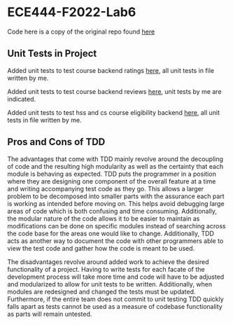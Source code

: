# ECE444-F2022-Lab6
Code here is a copy of the original repo found [here](https://github.com/mjhea0/flaskr-tdd)
## Unit Tests in Project
Added unit tests to test course backend ratings [here](https://github.com/ECE444-2022Fall/project-1-web-application-design-education-pathways-group-18-caffeinated/blob/dev/Education_Pathways/tests/test_course_ratings.py), all unit tests in file written by me.

Added unit tests to test course backend reviews [here](https://github.com/ECE444-2022Fall/project-1-web-application-design-education-pathways-group-18-caffeinated/blob/dev/Education_Pathways/tests/test_course_reviews.py), unit tests by me are indicated.

Added unit tests to test hss and cs course eligibility backend [here](https://github.com/ECE444-2022Fall/project-1-web-application-design-education-pathways-group-18-caffeinated/blob/dev/Education_Pathways/tests/test_hss_cs_eligibility.py), all unit tests in file written by me.
## Pros and Cons of TDD
The advantages that come with TDD mainly revolve around the decoupling of code and the resulting high modularity as well as the certainty that each module is behaving as expected. TDD puts the programmer in a position where they are designing one component of the overall feature at a time and writing accompanying test code as they go. This allows a larger problem to be decomposed into smaller parts with the assurance each part is working as intended before moving on. This helps avoid debugging large areas of code which is both confusing and time consuming. Additionally, the modular nature of the code allows it to be easier to maintain as modifications can be done on specific modules instead of searching across the code base for the areas one would like to change. Additionally, TDD acts as another way to document the code with other programmers able to view the test code and gather how the code is meant to be used.

The disadvantages revolve around added work to achieve the desired functionality of a project. Having to write tests for each facate of the development process will take more time and code will have to be adjusted and modularized to allow for unit tests to be written. Additionally, when modules are redesigned and changed the tests must be updated. Furthermore, if the entire team does not commit to unit testing TDD quickly falls apart as tests cannot be used as a measure of codebase functionality as parts will remain untested.

